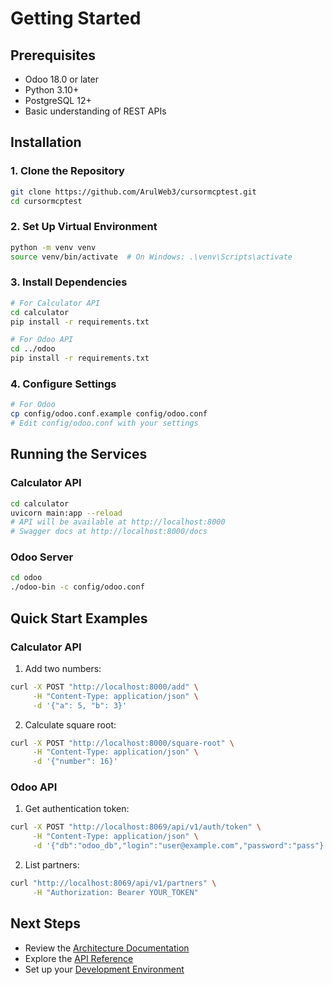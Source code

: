 # Getting Started

## Prerequisites

- Odoo 18.0 or later
- Python 3.10+
- PostgreSQL 12+
- Basic understanding of REST APIs

## Installation

### 1. Clone the Repository
```bash
git clone https://github.com/ArulWeb3/cursormcptest.git
cd cursormcptest
```

### 2. Set Up Virtual Environment
```bash
python -m venv venv
source venv/bin/activate  # On Windows: .\venv\Scripts\activate
```

### 3. Install Dependencies
```bash
# For Calculator API
cd calculator
pip install -r requirements.txt

# For Odoo API
cd ../odoo
pip install -r requirements.txt
```

### 4. Configure Settings
```bash
# For Odoo
cp config/odoo.conf.example config/odoo.conf
# Edit config/odoo.conf with your settings
```

## Running the Services

### Calculator API
```bash
cd calculator
uvicorn main:app --reload
# API will be available at http://localhost:8000
# Swagger docs at http://localhost:8000/docs
```

### Odoo Server
```bash
cd odoo
./odoo-bin -c config/odoo.conf
```

## Quick Start Examples

### Calculator API

1. Add two numbers:
```bash
curl -X POST "http://localhost:8000/add" \
     -H "Content-Type: application/json" \
     -d '{"a": 5, "b": 3}'
```

2. Calculate square root:
```bash
curl -X POST "http://localhost:8000/square-root" \
     -H "Content-Type: application/json" \
     -d '{"number": 16}'
```

### Odoo API

1. Get authentication token:
```bash
curl -X POST "http://localhost:8069/api/v1/auth/token" \
     -H "Content-Type: application/json" \
     -d '{"db":"odoo_db","login":"user@example.com","password":"pass"}'
```

2. List partners:
```bash
curl "http://localhost:8069/api/v1/partners" \
     -H "Authorization: Bearer YOUR_TOKEN"
```

## Next Steps

- Review the [Architecture Documentation](./architecture.md)
- Explore the [API Reference](./api-reference.md)
- Set up your [Development Environment](./development-guide.md)